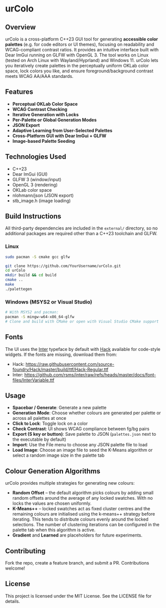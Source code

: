 # urColo

## Overview
urColo is a cross-platform C++23 GUI tool for generating **accessible color palettes** (e.g. for code editors or UI themes), focusing on readability and WCAG-compliant contrast ratios. It provides an intuitive interface built with Dear ImGui running on GLFW with OpenGL 3. The tool works on Linux (tested on Arch Linux with Wayland/Hyprland) and Windows 11. urColo lets you iteratively create palettes in the perceptually uniform OKLab color space, lock colors you like, and ensure foreground/background contrast meets WCAG AA/AAA standards.

## Features
- **Perceptual OKLab Color Space**
- **WCAG Contrast Checking**
- **Iterative Generation with Locks**
- **Per-Palette or Global Generation Modes**
- **JSON Export**
- **Adaptive Learning from User-Selected Palettes**
- **Cross-Platform GUI with Dear ImGui + GLFW**
- **Image-based Palette Seeding**

## Technologies Used
- C++23
- Dear ImGui (GUI)
- GLFW 3 (window/input)
- OpenGL 3 (rendering)
- OKLab color space
- nlohmann/json (JSON export)
- stb_image.h (image loading)

## Build Instructions

All third-party dependencies are included in the `external/` directory, so no
additional packages are required other than a C++23 toolchain and GLFW.

### Linux
```bash
sudo pacman -S cmake gcc glfw

git clone https://github.com/YourUsername/urColo.git
cd urColo
mkdir build && cd build
cmake ..
make
./palettegen
```

### Windows (MSYS2 or Visual Studio)
```bash
# With MSYS2 and pacman:
pacman -S mingw-w64-x86_64-glfw
# Clone and build with CMake or open with Visual Studio CMake support
```

## Fonts
The UI uses the [Inter](https://fonts.google.com/specimen/Inter) typeface by
default with [Hack](https://sourcefoundry.org/hack/) available for code-style
widgets. If the fonts are missing, download them from:
- Hack: <https://raw.githubusercontent.com/source-foundry/Hack/master/build/ttf/Hack-Regular.ttf>
- Inter: <https://github.com/rsms/inter/raw/refs/heads/master/docs/font-files/InterVariable.ttf> 

## Usage
- **Spacebar / Generate**: Generate a new palette
- **Generation Mode**: Choose whether colours are generated per palette or
  across all palettes at once
- **Click to Lock**: Toggle lock on a color
- **Check Contrast**: UI shows WCAG compliance between fg/bg pairs
- **Export (S key or button)**: Save palette to JSON (`palettes.json` next to the executable by default)
- **Import**: Use the File menu to choose any JSON palette file to load
- **Load Image**: Choose an image file to seed the K-Means algorithm or select
  a random image size in the palette tab

## Colour Generation Algorithms
urColo provides multiple strategies for generating new colours:

- **Random Offset** – the default algorithm picks colours by adding small
  random offsets around the average of any locked swatches. With no locks the
  values are chosen uniformly.
- **K-Means++** – locked swatches act as fixed cluster centres and the
  remaining colours are initialised using the k‑means++ strategy before
  iterating. This tends to distribute colours evenly around the locked
  selections. The number of clustering iterations can be configured in the
  palette tab when this algorithm is active.
- **Gradient** and **Learned** are placeholders for future experiments.

## Contributing
Fork the repo, create a feature branch, and submit a PR. Contributions welcome!

## License
This project is licensed under the MIT License. See the LICENSE file for details.
